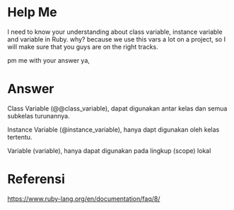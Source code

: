 # Help Me
I need to know your understanding about class variable, instance variable and variable in Ruby.
why? because we use this vars a lot on a project, so I will make sure that you guys are on the right tracks.

pm me with your answer ya,

# Answer

Class Variable (@@class_variable), dapat digunakan antar kelas dan semua subkelas turunannya.

Instance Variable (@instance_variable), hanya dapt digunakan oleh kelas tertentu.

Variable (variable), hanya dapat digunakan pada lingkup (scope) lokal

# Referensi

https://www.ruby-lang.org/en/documentation/faq/8/
